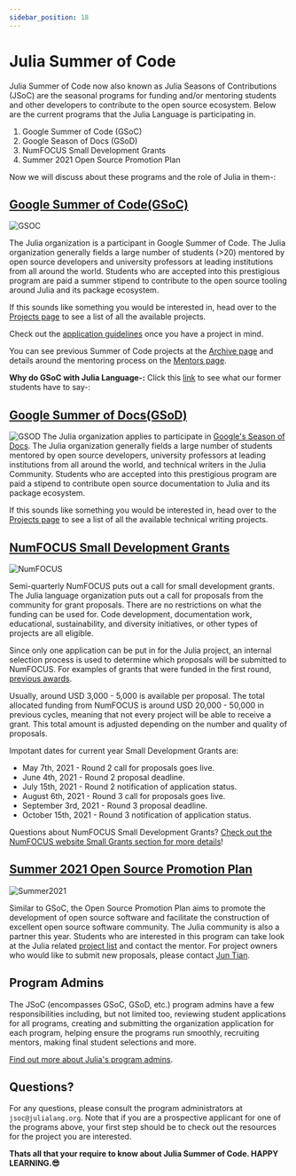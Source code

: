 ```yaml
---
sidebar_position: 18
---
```


# Julia Summer of Code

Julia Summer of Code now also known as Julia Seasons of Contributions (JSoC) are the seasonal programs for funding and/or mentoring students and other developers to contribute to the open source ecosystem. Below are the current programs that the Julia Language is participating in.

 1. Google Summer of Code (GSoC)
 2. Google Season of Docs (GSoD)
 3. NumFOCUS Small Development Grants
 4. Summer 2021 Open Source Promotion Plan
 
Now we will discuss about these programs and the role of Julia in them-:

## [Google Summer of Code(GSoC)](https://summerofcode.withgoogle.com/)

![GSOC](https://user-images.githubusercontent.com/35577566/114047087-43ee0a00-983e-11eb-80ba-878d8701659a.png)

The Julia organization is a participant in Google Summer of Code. The Julia organization generally fields a large number of students (>20) mentored by open source developers and university professors at leading institutions from all around the world. Students who are accepted into this prestigious program are paid a summer stipend to contribute to the open source tooling around Julia and its package ecosystem.

If this sounds like something you would be interested in, head over to the [Projects page](https://julialang.org/jsoc/projects/) to see a list of all the available projects.

Check out the [application guidelines](https://julialang.org/jsoc/guidelines/) once you have a project in mind.

You can see previous Summer of Code projects at the [Archive page](https://julialang.org/jsoc/archive/) and details around the mentoring process on the [Mentors page](https://julialang.org/jsoc/mentors/).

**Why do GSoC with Julia Language-:**
Click this [link](https://youtu.be/8lSB666bigw) to see what our former students have to say-: 

## [Google Summer of Docs(GSoD)](https://developers.google.com/season-of-docs)
![GSOD](https://user-images.githubusercontent.com/35577566/114047222-5e27e800-983e-11eb-86fd-c8df3490634d.png)
The Julia organization applies to participate in [Google's Season of Docs](https://developers.google.com/season-of-docs). The Julia organization generally fields a large number of students mentored by open source developers, university professors at leading institutions from all around the world, and technical writers in the Julia Community. Students who are accepted into this prestigious program are paid a stipend to contribute open source documentation to Julia and its package ecosystem.

If this sounds like something you would be interested in, head over to the [Projects page](https://julialang.org/jsoc/gsod/projects/) to see a list of all the available technical writing projects.

## [NumFOCUS Small Development Grants](https://numfocus.org/programs/small-development-grants)
![NumFOCUS](https://user-images.githubusercontent.com/35577566/114047420-87487880-983e-11eb-83f1-2820cfe17942.png)

Semi-quarterly NumFOCUS puts out a call for small development grants. The Julia language organization puts out a call for proposals from the community for grant proposals. There are no restrictions on what the funding can be used for. Code development, documentation work, educational, sustainability, and diversity initiatives, or other types of projects are all eligible.

Since only one application can be put in for the Julia project, an internal selection process is used to determine which proposals will be submitted to NumFOCUS. For examples of grants that were funded in the first round, [previous awards](https://numfocus.org/programs/sustainability#sdg).

Usually, around USD 3,000 - 5,000 is available per proposal. The total allocated funding from NumFOCUS is around USD 20,000 - 50,000 in previous cycles, meaning that not every project will be able to receive a grant. This total amount is adjusted depending on the number and quality of proposals.

Impotant dates for current year Small Development Grants are:

-   May 7th, 2021 - Round 2 call for proposals goes live.
-   June 4th, 2021 - Round 2 proposal deadline.
-   July 15th, 2021 - Round 2 notification of application status.
-   August 6th, 2021 - Round 3 call for proposals goes live.
-   September 3rd, 2021 - Round 3 proposal deadline.
-   October 15th, 2021 - Round 3 notification of application status.

Questions about NumFOCUS Small Development Grants? [Check out the NumFOCUS website Small Grants section for more details](https://numfocus.org/programs/small-development-grants)!

## [Summer 2021 Open Source Promotion Plan](https://summer.iscas.ac.cn/#/homepage?lang=en)
![Summer2021](https://summer.iscas.ac.cn/static/media/logo_n.6c7b788d.svg)

Similar to GSoC, the Open Source Promotion Plan aims to promote the development of open source software and facilitate the construction of excellent open source software community. The Julia community is also a partner this year. Students who are interested in this program can take look at the Julia related [project list](https://summer.iscas.ac.cn/#/org/orgdetail/julia) and contact the mentor. For project owners who would like to submit new proposals, please contact [Jun Tian](mailto:tianjun.cpp@gmail.com).

## Program Admins

The JSoC (encompasses GSoC, GSoD, etc.) program admins have a few responsibilities including, but not limited too, reviewing student applications for all programs, creating and submitting the organization application for each program, helping ensure the programs run smoothly, recruiting mentors, making final student selections and more.

[Find out more about Julia's program admins](https://julialang.org/jsoc/admins/).

## Questions?

For any questions, please consult the program administrators at  `jsoc@julialang.org`. Note that if you are a prospective applicant for one of the programs above, your first step should be to check out the resources for the project you are interested.

**Thats all that your require to know about Julia Summer of Code.
HAPPY LEARNING.😎**